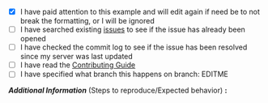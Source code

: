 <!-- remove space and place 'x' mark between square [] brackets or click the checkbox after saving to affirm: -->
- [x] I have paid attention to this example and will edit again if need be to not break the formatting, or I will be ignored
- [ ] I have searched existing [issues](https://github.com/LandSandBoat/server/issues) to see if the issue has already been opened
- [ ] I have checked the commit log to see if the issue has been resolved since my server was last updated
- [ ] I have read the [Contributing Guide](https://github.com/LandSandBoat/server/blob/base/CONTRIBUTING.md)
- [ ] I have specified what branch this happens on branch: EDITME

**_Additional Information_** (Steps to reproduce/Expected behavior) **:** 
